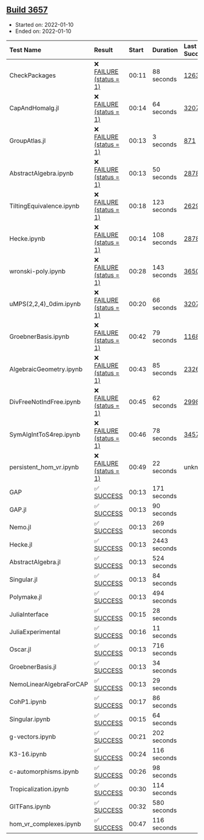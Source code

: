 ## [Build 3657](https://oscarci.mathematik.uni-kl.de/job/oscar-stable/3657/)

* Started on: 2022-01-10
* Ended on: 2022-01-10

| Test Name    | Result | Start | Duration | Last Success | First Failure |
|:-------------|:-------|:------|:---------|:-------------|:--------------|
| CheckPackages | ❌ [FAILURE (status = 1)](https://oscarci.mathematik.uni-kl.de/job/oscar-stable/3657/artifact/logs/build-3657/CheckPackages.log) | 00:11 | 88 seconds | [1263](https://oscarci.mathematik.uni-kl.de/job/oscar-stable/1263/) | [1264](https://oscarci.mathematik.uni-kl.de/job/oscar-stable/1264/) |
| CapAndHomalg.jl | ❌ [FAILURE (status = 1)](https://oscarci.mathematik.uni-kl.de/job/oscar-stable/3657/artifact/logs/build-3657/CapAndHomalg.jl.log) | 00:14 | 64 seconds | [3207](https://oscarci.mathematik.uni-kl.de/job/oscar-stable/3207/) | [3208](https://oscarci.mathematik.uni-kl.de/job/oscar-stable/3208/) |
| GroupAtlas.jl | ❌ [FAILURE (status = 1)](https://oscarci.mathematik.uni-kl.de/job/oscar-stable/3657/artifact/logs/build-3657/GroupAtlas.jl.log) | 00:13 | 3 seconds | [871](https://oscarci.mathematik.uni-kl.de/job/oscar-stable/871/) | [872](https://oscarci.mathematik.uni-kl.de/job/oscar-stable/872/) |
| AbstractAlgebra.ipynb | ❌ [FAILURE (status = 1)](https://oscarci.mathematik.uni-kl.de/job/oscar-stable/3657/artifact/logs/build-3657/AbstractAlgebra.ipynb.log) | 00:13 | 50 seconds | [2878](https://oscarci.mathematik.uni-kl.de/job/oscar-stable/2878/) | [2879](https://oscarci.mathematik.uni-kl.de/job/oscar-stable/2879/) |
| TiltingEquivalence.ipynb | ❌ [FAILURE (status = 1)](https://oscarci.mathematik.uni-kl.de/job/oscar-stable/3657/artifact/logs/build-3657/TiltingEquivalence.ipynb.log) | 00:18 | 123 seconds | [2629](https://oscarci.mathematik.uni-kl.de/job/oscar-stable/2629/) | [2630](https://oscarci.mathematik.uni-kl.de/job/oscar-stable/2630/) |
| Hecke.ipynb | ❌ [FAILURE (status = 1)](https://oscarci.mathematik.uni-kl.de/job/oscar-stable/3657/artifact/logs/build-3657/Hecke.ipynb.log) | 00:14 | 108 seconds | [2878](https://oscarci.mathematik.uni-kl.de/job/oscar-stable/2878/) | [2879](https://oscarci.mathematik.uni-kl.de/job/oscar-stable/2879/) |
| wronski-poly.ipynb | ❌ [FAILURE (status = 1)](https://oscarci.mathematik.uni-kl.de/job/oscar-stable/3657/artifact/logs/build-3657/wronski-poly.ipynb.log) | 00:28 | 143 seconds | [3650](https://oscarci.mathematik.uni-kl.de/job/oscar-stable/3650/) | [3651](https://oscarci.mathematik.uni-kl.de/job/oscar-stable/3651/) |
| uMPS(2,2,4)_0dim.ipynb | ❌ [FAILURE (status = 1)](https://oscarci.mathematik.uni-kl.de/job/oscar-stable/3657/artifact/logs/build-3657/uMPS-2-2-4-_0dim.ipynb.log) | 00:20 | 66 seconds | [3207](https://oscarci.mathematik.uni-kl.de/job/oscar-stable/3207/) | [3208](https://oscarci.mathematik.uni-kl.de/job/oscar-stable/3208/) |
| GroebnerBasis.ipynb | ❌ [FAILURE (status = 1)](https://oscarci.mathematik.uni-kl.de/job/oscar-stable/3657/artifact/logs/build-3657/GroebnerBasis.ipynb.log) | 00:42 | 79 seconds | [1168](https://oscarci.mathematik.uni-kl.de/job/oscar-stable/1168/) | [1169](https://oscarci.mathematik.uni-kl.de/job/oscar-stable/1169/) |
| AlgebraicGeometry.ipynb | ❌ [FAILURE (status = 1)](https://oscarci.mathematik.uni-kl.de/job/oscar-stable/3657/artifact/logs/build-3657/AlgebraicGeometry.ipynb.log) | 00:43 | 85 seconds | [2326](https://oscarci.mathematik.uni-kl.de/job/oscar-stable/2326/) | [2327](https://oscarci.mathematik.uni-kl.de/job/oscar-stable/2327/) |
| DivFreeNotIndFree.ipynb | ❌ [FAILURE (status = 1)](https://oscarci.mathematik.uni-kl.de/job/oscar-stable/3657/artifact/logs/build-3657/DivFreeNotIndFree.ipynb.log) | 00:45 | 62 seconds | [2998](https://oscarci.mathematik.uni-kl.de/job/oscar-stable/2998/) | [2999](https://oscarci.mathematik.uni-kl.de/job/oscar-stable/2999/) |
| SymAlgIntToS4rep.ipynb | ❌ [FAILURE (status = 1)](https://oscarci.mathematik.uni-kl.de/job/oscar-stable/3657/artifact/logs/build-3657/SymAlgIntToS4rep.ipynb.log) | 00:46 | 78 seconds | [3457](https://oscarci.mathematik.uni-kl.de/job/oscar-stable/3457/) | [3458](https://oscarci.mathematik.uni-kl.de/job/oscar-stable/3458/) |
| persistent_hom_vr.ipynb | ❌ [FAILURE (status = 1)](https://oscarci.mathematik.uni-kl.de/job/oscar-stable/3657/artifact/logs/build-3657/persistent_hom_vr.ipynb.log) | 00:49 | 22 seconds | unknown | unknown |
| GAP | ✅ [SUCCESS](https://oscarci.mathematik.uni-kl.de/job/oscar-stable/3657/artifact/logs/build-3657/GAP.log) | 00:13 | 171 seconds |  |  |
| GAP.jl | ✅ [SUCCESS](https://oscarci.mathematik.uni-kl.de/job/oscar-stable/3657/artifact/logs/build-3657/GAP.jl.log) | 00:13 | 90 seconds |  |  |
| Nemo.jl | ✅ [SUCCESS](https://oscarci.mathematik.uni-kl.de/job/oscar-stable/3657/artifact/logs/build-3657/Nemo.jl.log) | 00:13 | 269 seconds |  |  |
| Hecke.jl | ✅ [SUCCESS](https://oscarci.mathematik.uni-kl.de/job/oscar-stable/3657/artifact/logs/build-3657/Hecke.jl.log) | 00:13 | 2443 seconds |  |  |
| AbstractAlgebra.jl | ✅ [SUCCESS](https://oscarci.mathematik.uni-kl.de/job/oscar-stable/3657/artifact/logs/build-3657/AbstractAlgebra.jl.log) | 00:13 | 524 seconds |  |  |
| Singular.jl | ✅ [SUCCESS](https://oscarci.mathematik.uni-kl.de/job/oscar-stable/3657/artifact/logs/build-3657/Singular.jl.log) | 00:13 | 84 seconds |  |  |
| Polymake.jl | ✅ [SUCCESS](https://oscarci.mathematik.uni-kl.de/job/oscar-stable/3657/artifact/logs/build-3657/Polymake.jl.log) | 00:13 | 494 seconds |  |  |
| JuliaInterface | ✅ [SUCCESS](https://oscarci.mathematik.uni-kl.de/job/oscar-stable/3657/artifact/logs/build-3657/JuliaInterface.log) | 00:15 | 28 seconds |  |  |
| JuliaExperimental | ✅ [SUCCESS](https://oscarci.mathematik.uni-kl.de/job/oscar-stable/3657/artifact/logs/build-3657/JuliaExperimental.log) | 00:16 | 11 seconds |  |  |
| Oscar.jl | ✅ [SUCCESS](https://oscarci.mathematik.uni-kl.de/job/oscar-stable/3657/artifact/logs/build-3657/Oscar.jl.log) | 00:13 | 716 seconds |  |  |
| GroebnerBasis.jl | ✅ [SUCCESS](https://oscarci.mathematik.uni-kl.de/job/oscar-stable/3657/artifact/logs/build-3657/GroebnerBasis.jl.log) | 00:13 | 34 seconds |  |  |
| NemoLinearAlgebraForCAP | ✅ [SUCCESS](https://oscarci.mathematik.uni-kl.de/job/oscar-stable/3657/artifact/logs/build-3657/NemoLinearAlgebraForCAP.log) | 00:13 | 29 seconds |  |  |
| CohP1.ipynb | ✅ [SUCCESS](https://oscarci.mathematik.uni-kl.de/job/oscar-stable/3657/artifact/logs/build-3657/CohP1.ipynb.log) | 00:17 | 86 seconds |  |  |
| Singular.ipynb | ✅ [SUCCESS](https://oscarci.mathematik.uni-kl.de/job/oscar-stable/3657/artifact/logs/build-3657/Singular.ipynb.log) | 00:15 | 64 seconds |  |  |
| g-vectors.ipynb | ✅ [SUCCESS](https://oscarci.mathematik.uni-kl.de/job/oscar-stable/3657/artifact/logs/build-3657/g-vectors.ipynb.log) | 00:21 | 202 seconds |  |  |
| K3-16.ipynb | ✅ [SUCCESS](https://oscarci.mathematik.uni-kl.de/job/oscar-stable/3657/artifact/logs/build-3657/K3-16.ipynb.log) | 00:24 | 116 seconds |  |  |
| c-automorphisms.ipynb | ✅ [SUCCESS](https://oscarci.mathematik.uni-kl.de/job/oscar-stable/3657/artifact/logs/build-3657/c-automorphisms.ipynb.log) | 00:26 | 98 seconds |  |  |
| Tropicalization.ipynb | ✅ [SUCCESS](https://oscarci.mathematik.uni-kl.de/job/oscar-stable/3657/artifact/logs/build-3657/Tropicalization.ipynb.log) | 00:30 | 114 seconds |  |  |
| GITFans.ipynb | ✅ [SUCCESS](https://oscarci.mathematik.uni-kl.de/job/oscar-stable/3657/artifact/logs/build-3657/GITFans.ipynb.log) | 00:32 | 580 seconds |  |  |
| hom_vr_complexes.ipynb | ✅ [SUCCESS](https://oscarci.mathematik.uni-kl.de/job/oscar-stable/3657/artifact/logs/build-3657/hom_vr_complexes.ipynb.log) | 00:47 | 116 seconds |  |  |

